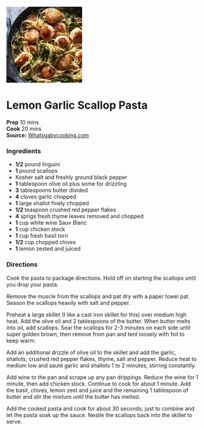[![](./images/4e8ece6b-3a09-4f95-aabe-328dbcf6386d.jpg)](https://cdn.whatsgabycooking.com/wp-content/uploads/2019/02/WGC-Lemon-Scallop-Pasta-copy-2-199x199.jpg)

#  Lemon Garlic Scallop Pasta


**Prep** 10 mins  
**Cook** 20 mins  
**Source:** [Whatsgabycooking.com](https://whatsgabycooking.com/wprm_print/31695)

###  Ingredients

  *  **1/2** pound linguini
  *   **1** pound scallops
  * Kosher salt and freshly ground black pepper
  *   **1** tablespoon olive oil plus some for drizzling
  *   **3** tablespoons butter divided
  *   **4** cloves garlic chopped
  *   **1** large shallot finely chopped
  *   **1/2** teaspoon crushed red pepper flakes
  *   **4** sprigs fresh thyme leaves removed and chopped
  *   **1** cup white wine Sauv Blanc
  *   **1** cup chicken stock
  *   **1** cup fresh basil torn
  *   **1/2** cup chopped chives
  *   **1** lemon zested and juiced

###  Directions

Cook the pasta to package directions. Hold off on starting the scallops until
you drop your pasta.

Remove the muscle from the scallops and pat dry with a paper towel pat. Season
the scallops heavily with salt and pepper.

Preheat a large skillet (I like a cast iron skillet for this) over medium high
heat. Add the olive oil and 2 tablespoons of the butter. When butter melts
into oil, add scallops. Sear the scallops for 2-3 minutes on each side until
super golden brown, then remove from pan and tent loosely with foil to keep
warm.

Add an additional drizzle of olive oil to the skillet and add the garlic,
shallots, crushed red pepper flakes, thyme, salt and pepper. Reduce heat to
medium low and sauté garlic and shallots 1 to 2 minutes, stirring constantly.

Add wine to the pan and scrape up any pan drippings. Reduce the wine for 1
minute, then add chicken stock. Continue to cook for about 1 minute. Add the
basil, chives, lemon zest and juice and the remaining 1 tablespoon of butter
and stir the mixture until the butter has melted.

Add the cooked pasta and cook for about 30 seconds, just to combine and let
the pasta soak up the sauce. Nestle the scallops back into the skillet to
serve.

